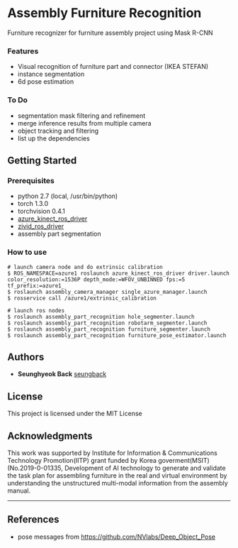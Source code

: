 # Assembly Furniture Recognition

Furniture recognizer for furniture assembly project using Mask R-CNN

### Features
- Visual recognition of furniture part and connector (IKEA STEFAN)
- instance segmentation
- 6d pose estimation

### To Do
- segmentation mask filtering and refinement
- merge inference results from multiple camera
- object tracking and filtering
- list up the dependencies

## Getting Started

### Prerequisites

- python 2.7 (local, /usr/bin/python)
- torch 1.3.0
- torchvision 0.4.1
- [azure_kinect_ros_driver](https://github.com/microsoft/Azure_Kinect_ROS_Driver)
- [zivid_ros_driver](https://github.com/zivid/zivid-ros)
- assembly part segmentation


### How to use

```
# launch camera node and do extrinsic calibration
$ ROS_NAMESPACE=azure1 roslaunch azure_kinect_ros_driver driver.launch color_resolution:=1536P depth_mode:=WFOV_UNBINNED fps:=5  tf_prefix:=azure1_
$ roslaunch assembly_camera_manager single_azure_manager.launch 
$ rosservice call /azure1/extrinsic_calibration

# launch ros nodes
$ roslaunch assembly_part_recognition hole_segmenter.launch 
$ roslaunch assembly_part_recognition robotarm_segmenter.launch
$ roslaunch assembly_part_recognition furniture_segmenter.launch 
$ roslaunch assembly_part_recognition furniture_pose_estimator.launch 
```

## Authors

* **Seunghyeok Back** [seungback](https://github.com/SeungBack)

## License

This project is licensed under the MIT License

## Acknowledgments

This work was supported by Institute for Information & Communications Technology Promotion(IITP) grant funded by Korea goverment(MSIT) (No.2019-0-01335, Development of AI technology to generate and validate the task plan for assembling furniture in the real and virtual environment by understanding the unstructured multi-modal information from the assembly manual.

---

## References

- pose messages from https://github.com/NVlabs/Deep_Object_Pose